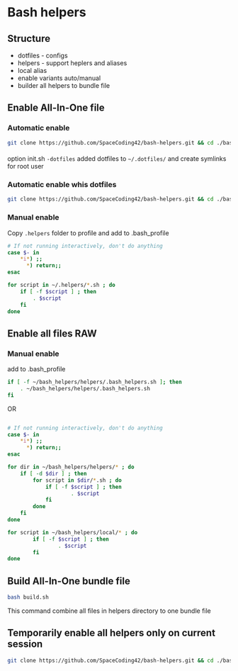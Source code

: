 # Bash helpers
## Structure

- dotfiles - configs
- helpers - support heplers and aliases
- local alias
- enable variants auto/manual
- builder all helpers to bundle file

## Enable All-In-One file
### Automatic enable
````bash
git clone https://github.com/SpaceCoding42/bash-helpers.git && cd ./bash-helpers && chmod 777 ./init.sh && ./init.sh && rm -fr ../bash-helpers
````

####
option init.sh `-dotfiles` added dotfiles to `~/.dotfiles/` and create symlinks for root user

### Automatic enable whis dotfiles
````bash
git clone https://github.com/SpaceCoding42/bash-helpers.git && cd ./bash-helpers && chmod 777 ./init.sh && ./init.sh -dotfiles && rm -fr ../bash-helpers
````


### Manual enable
Copy `.helpers` folder to profile and add to .bash_profile

````bash
# If not running interactively, don't do anything
case $- in
    *i*) ;;
      *) return;;
esac

for script in ~/.helpers/*.sh ; do
    if [ -f $script ] ; then
        . $script
    fi
done
````


## Enable all files RAW
### Manual enable
add to .bash_profile
````bash
if [ -f ~/bash_helpers/helpers/.bash_helpers.sh ]; then
	. ~/bash_helpers/helpers/.bash_helpers.sh
fi
````

OR

```bash

# If not running interactively, don't do anything
case $- in
    *i*) ;;
      *) return;;
esac

for dir in ~/bash_helpers/helpers/* ; do
    if [ -d $dir ] ; then
        for script in $dir/*.sh ; do
            if [ -f $script ] ; then
                    . $script
            fi
        done
    fi
done

for script in ~/bash_helpers/local/* ; do
        if [ -f $script ] ; then
                . $script
        fi
done
```

## Build All-In-One bundle file
````bash
bash build.sh
````
This command combine all files in helpers directory to one bundle file

## Temporarily enable all helpers only on current session
````bash
git clone https://github.com/SpaceCoding42/bash-helpers.git && cd ./bash-helpers && chmod 777 ./init.sh && ./init.sh -lite && . ./.helpers/bash_helpers_bundle.sh && . ./.helpers/local_aliases.sh && rm -fr ../bash-helpers && cd ~/
````




    


